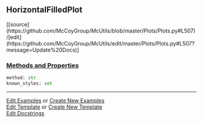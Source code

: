 ## <a id="McUtils.Plots.Plots.HorizontalFilledPlot">HorizontalFilledPlot</a> 
<div class="docs-source-link" markdown="1">
[[source](https://github.com/McCoyGroup/McUtils/blob/master/Plots/Plots.py#L507)/[edit](https://github.com/McCoyGroup/McUtils/edit/master/Plots/Plots.py#L507?message=Update%20Docs)]
</div>



<div class="collapsible-section">
 <div class="collapsible-section collapsible-section-header" markdown="1">
 
### <a class="collapse-link" data-toggle="collapse" href="#methods">Methods and Properties</a> <a class="float-right" data-toggle="collapse" href="#methods"><i class="fa fa-chevron-down"></i></a>

 </div>
 <div class="collapsible-section collapsible-section-body collapse" id="methods" markdown="1">

```python
method: str
known_styles: set
```


 </div>
</div>




___

[Edit Examples](https://github.com/McCoyGroup/McUtils/edit/gh-pages/ci/examples/McUtils/Plots/Plots/HorizontalFilledPlot.md) or 
[Create New Examples](https://github.com/McCoyGroup/McUtils/new/gh-pages/?filename=ci/examples/McUtils/Plots/Plots/HorizontalFilledPlot.md) <br/>
[Edit Template](https://github.com/McCoyGroup/McUtils/edit/gh-pages/ci/docs/McUtils/Plots/Plots/HorizontalFilledPlot.md) or 
[Create New Template](https://github.com/McCoyGroup/McUtils/new/gh-pages/?filename=ci/docs/templates/McUtils/Plots/Plots/HorizontalFilledPlot.md) <br/>
[Edit Docstrings](https://github.com/McCoyGroup/McUtils/edit/master/Plots/Plots.py#L507?message=Update%20Docs)